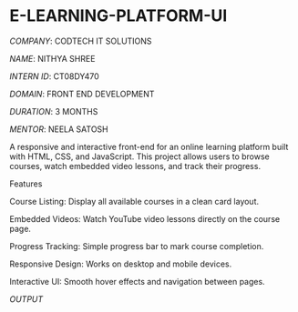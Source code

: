 # E-LEARNING-PLATFORM-UI

*COMPANY*: CODTECH IT SOLUTIONS

*NAME*: NITHYA SHREE

*INTERN ID*: CT08DY470

*DOMAIN*: FRONT END DEVELOPMENT

*DURATION*: 3 MONTHS

*MENTOR*: NEELA SATOSH

A responsive and interactive front-end for an online learning platform built with HTML, CSS, and JavaScript. This project allows users to browse courses, watch embedded video lessons, and track their progress.

Features

Course Listing: Display all available courses in a clean card layout.

Embedded Videos: Watch YouTube video lessons directly on the course page.

Progress Tracking: Simple progress bar to mark course completion.

Responsive Design: Works on desktop and mobile devices.

Interactive UI: Smooth hover effects and navigation between pages.

*OUTPUT*
